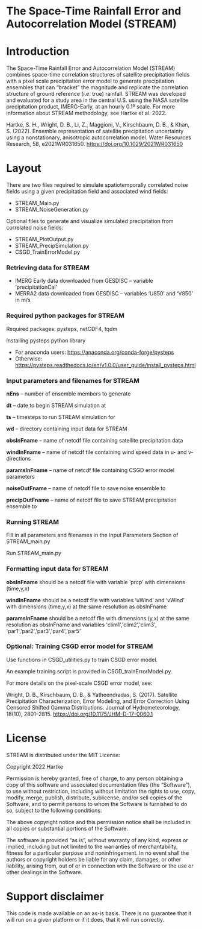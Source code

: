 # The Space-Time Rainfall Error and Autocorrelation Model (STREAM)

# Introduction
The Space-Time Rainfall Error and Autocorrelation Model (STREAM) combines space-time correlation structures of satellite precipitation fields with a pixel scale precipitation error model to generate precipitation ensembles that can “bracket” the magnitude and replicate the correlation structure of ground reference (i.e. true) rainfall. STREAM was developed and evaluated for a study area in the central U.S. using the NASA satellite precipitation product, IMERG-Early, at an hourly 0.1º scale. For more information about STREAM methodology, see Hartke et al. 2022. 

Hartke, S. H., Wright, D. B., Li, Z., Maggioni, V., Kirschbaum, D. B., & Khan, S. (2022). Ensemble representation of satellite precipitation uncertainty using a nonstationary, anisotropic autocorrelation model. Water Resources Research, 58, e2021WR031650. https://doi.org/10.1029/2021WR031650 

# Layout
There are two files required to simulate spatiotemporally correlated noise fields using a given precipitation field and associated wind fields:
- STREAM_Main.py
- STREAM_NoiseGeneration.py

Optional files to generate and visualize simulated precipitation from correlated noise fields:
- STREAM_PlotOutput.py
- STREAM_PrecipSimulation.py
- CSGD_TrainErrorModel.py


### Retrieving data for STREAM 
- IMERG Early data downloaded from GESDISC – variable ‘precipitationCal’ 
- MERRA2 data downloaded from GESDISC – variables ‘U850’ and ‘V850’ in m/s 
 
### Required python packages for STREAM 
Required packages: pysteps, netCDF4, tqdm

Installing pysteps python library 
- For anaconda users: https://anaconda.org/conda-forge/pysteps 
- Otherwise: https://pysteps.readthedocs.io/en/v1.0.0/user_guide/install_pysteps.html 
 
### Input parameters and filenames for STREAM 
**nEns** – number of ensemble members to generate 

**dt** – date to begin STREAM simulation at 

**ts** – timesteps to run STREAM simulation for 
 
**wd** – directory containing input data for STREAM 

**obsInFname** – name of netcdf file containing satellite precipitation data 

**windInFname** – name of netcdf file containing wind speed data in u- and v- directions 

**paramsInFname** – name of netcdf file containing CSGD error model parameters 
 
**noiseOutFname** – name of netcdf file to save noise ensemble to 

**precipOutFname** – name of netcdf file to save STREAM precipitation ensemble to
 
### Running STREAM 
Fill in all parameters and filenames in the Input Parameters Section of STREAM_main.py 

Run STREAM_main.py 
 
### Formatting input data for STREAM 
**obsInFname** should be a netcdf file with variable ‘prcp’ with dimensions (time,y,x)

**windInFname** should be a netcdf file with variables ‘uWind’ and ‘vWind’ with dimensions (time,y,x) at the same resolution as obsInFname 

**paramsInFname** should be a netcdf file with dimensions (y,x) at the same resolution as obsInFname and variables 'clim1','clim2','clim3', 'par1','par2','par3','par4','par5' 
 
### Optional: Training CSGD error model for STREAM 
Use functions in CSGD_utilities.py to train CSGD error model. 

An example training script is provided in CSGD_trainErrorModel.py.

For more details on the pixel-scale CSGD error model, see: 

Wright, D. B., Kirschbaum, D. B., & Yatheendradas, S. (2017). Satellite Precipitation Characterization, Error Modeling, and Error Correction Using Censored Shifted Gamma Distributions. Journal of Hydrometeorology, 18(10), 2801–2815. https://doi.org/10.1175/JHM-D-17-0060.1 

# License
STREAM is distributed under the MIT License:

Copyright 2022 Hartke

Permission is hereby granted, free of charge, to any person obtaining a copy of this software and associated documentation files (the “Software”), to use without restriction, including without limitation the rights to use, copy, modify, merge, publish, distribute, sublicense, and/or sell copies of the Software, and to permit persons to whom the Software is furnished to do so, subject to the following conditions:

The above copyright notice and this permission notice shall be included in all copies or substantial portions of the Software.

The software is provided “as is”, without warranty of any kind, express or implied, including but not limited to the warranties of merchantability, fitness for a particular purpose and noninfringement. In no event shall the authors or copyright holders be liable for any claim, damages, or other liability, arising from, out of or in connection with the Software or the use or other dealings in the Software.

# Support disclaimer
This code is made available on an as-is basis. There is no guarantee that it will run on a given platform or if it does, that it will run correctly.
